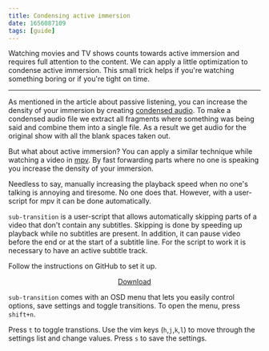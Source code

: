```yaml
---
title: Condensing active immersion
date: 1656087109
tags: [guide]
---
```


Watching movies and TV shows counts towards active immersion
and requires full attention to the content.
We can apply a little optimization to condense active immersion.
This small trick helps if you're watching something boring or if you're tight on time.

****

As mentioned in the article about passive listening,
you can increase the density of your immersion
by creating [condensed audio](passive-listening.html#condensing-audio).
To make a condensed audio file
we extract all fragments where something was being said and combine them into a single file.
As a result we get audio for the original show with all the blank spaces taken out.

But what about active immersion?
You can apply a similar technique while watching a video in
[mpv](https://wiki.archlinux.org/title/Mpv).
By fast forwarding parts where no one is speaking
you increase the density of your immersion.

Needless to say,
manually increasing the playback speed when no one's talking
is annoying and tiresome.
No one does that.
However, with a user-script for mpv it can be done automatically.

`sub-transition` is a user-script
that allows automatically skipping parts of a video that don't contain any subtitles.
Skipping is done by speeding up playback while no subtitles are present.
In addition, it can pause video before the end or at the start of a subtitle line.
For the script to work it is necessary to have an active subtitle track.

Follow the instructions on GitHub to set it up.

<p align="center"><a class="download_button" href="https://github.com/Ajatt-Tools/sub-transition">Download</a></p>

`sub-transition` comes with an OSD menu
that lets you easily control options,
save settings and toggle transitions.
To open the menu, press `shift+n`.

Press `t` to toggle transtions.
Use the vim keys (`h`,`j`,`k`,`l`)
to move through the settings list and change values.
Press `s` to save the settings.
